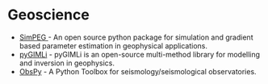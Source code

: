 # Geoscience

- [SimPEG ](https://simpeg.xyz/) - An open source python package for simulation and gradient based parameter estimation in geophysical applications.
- [pyGIMLi](https://www.pygimli.org/) - pyGIMLi is an open-source multi-method library for modelling and inversion in geophysics.
- [ObsPy](https://docs.obspy.org/) - A Python Toolbox for seismology/seismological observatories.